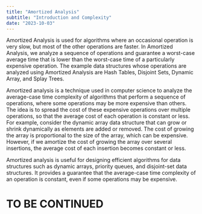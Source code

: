 ```yaml
---
title: "Amortized Analysis"
subtitle: "Introduction and Complexity"
date: "2023-10-03"
---
```


Amortized Analysis is used for algorithms where an occasional operation is very slow, but most of the other operations are faster. In Amortized Analysis, we analyze a sequence of operations and guarantee a worst-case average time that is lower than the worst-case time of a particularly expensive operation. The example data structures whose operations are analyzed using Amortized Analysis are Hash Tables, Disjoint Sets, Dynamic Array, and Splay Trees. 

Amortized analysis is a technique used in computer science to analyze the average-case time complexity of algorithms that perform a sequence of operations, where some operations may be more expensive than others. The idea is to spread the cost of these expensive operations over multiple operations, so that the average cost of each operation is constant or less. For example, consider the dynamic array data structure that can grow or shrink dynamically as elements are added or removed. The cost of growing the array is proportional to the size of the array, which can be expensive. However, if we amortize the cost of growing the array over several insertions, the average cost of each insertion becomes constant or less.

Amortized analysis is useful for designing efficient algorithms for data structures such as dynamic arrays, priority queues, and disjoint-set data structures. It provides a guarantee that the average-case time complexity of an operation is constant, even if some operations may be expensive.


# TO BE CONTINUED